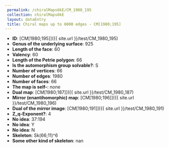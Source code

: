 ```yaml
--- 
 permalink: /chiralMaps6kE/CM_1980_195 
 collection: chiralMaps6kE
 layout: dataEntry
 title: Chiral maps up to 6000 edges - CM[1980;195]
---
```


- **ID**: [CM[1980;195]]({{ site.url }}/test/CM_1980_195)
- **Genus of the underlying surface**: 925
- **Length of the face**: 60
- **Valency**: 60
- **Length of the Petrie polygon**: 66
- **Is the automorphism group solvable?**: S
- **Number of vertices**: 66
- **Number of edges**: 1980
- **Number of faces**: 66
- **The map is self-**: none
- **Dual map**: [CM[1980;187]]({{ site.url }}/test/CM_1980_187)
- **Mirror (enantihomorphic) map**: [CM[1980;196]]({{ site.url }}/test/CM_1980_196)
- **Dual of the mirror image**: [CM[1980;191]]({{ site.url }}/test/CM_1980_191)
- **Z_q-Exponent?**: 4
- **No idea**:  37:194
- **No idea**: Y
- **No idea**: N
- **Skeleton**: Sk(66;11)^6
- **Some other kind of skeleton**: nan
